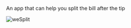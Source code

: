 An app that can help you split the bill after the tip 

![weSplit](https://github.com/user-attachments/assets/758aa39f-1718-4122-8a7a-bcc47d6cd7f4)


